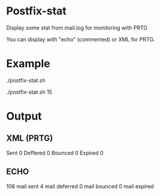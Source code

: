 # Postfix-stat
Display some stat from mail.log for monitoring with PRTG

You can display with "echo" (commented) or XML for PRTG.

# Example

./postfix-stat.sh <time in minutes>

./postfix-stat.sh 15

# Output
## XML (PRTG)

<prtg>
    <result>
        <channel>Sent</channel>
        <value>0</value>
    </result>
    <result>
        <channel>Deffered</channel>
        <value>0</value>
    </result>
    <result>
        <channel>Bounced</channel>
        <value>0</value>
    </result>
    <result>
        <channel>Expired</channel>
        <value>0</value>
    </result>

## ECHO

108 mail sent
4 mail deferred
0 mail bounced
0 mail expired
